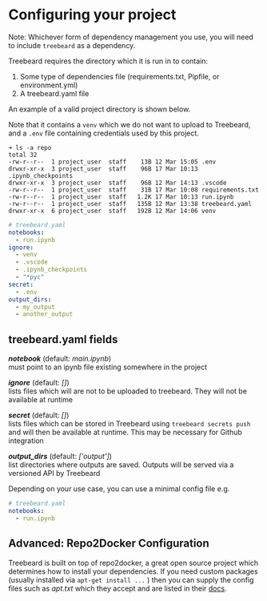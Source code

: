 # Configuring your project

Note: Whichever form of dependency management you use, you will need to include `treebeard` as a dependency.

Treebeard requires the directory which it is run in to contain:

1. Some type of dependencies file (requirements.txt, Pipfile, or environment.yml)
2. A treebeard.yaml file

An example of a valid project directory is shown below.

Note that it contains a `venv` which we do not want to upload to Treebeard, and a `.env` file containing credentials used by this project.

```
➜ ls -a repo
total 32
-rw-r--r--  1 project_user  staff    13B 12 Mar 15:05 .env
drwxr-xr-x  3 project_user  staff    96B 17 Mar 10:13 .ipynb_checkpoints
drwxr-xr-x  3 project_user  staff    96B 12 Mar 14:13 .vscode
-rw-r--r--  1 project_user  staff    31B 17 Mar 10:08 requirements.txt
-rw-r--r--  1 project_user  staff   1.2K 17 Mar 10:13 run.ipynb
-rw-r--r--  1 project_user  staff   135B 12 Mar 13:38 treebeard.yaml
drwxr-xr-x  6 project_user  staff   192B 12 Mar 14:06 venv
```

```yaml
# treebeard.yaml
notebooks:
  - run.ipynb
ignore:
  - venv
  - .vscode
  - .ipynb_checkpoints
  - "*pyc"
secret:
  - .env
output_dirs:
  - my_output
  - another_output
```

## treebeard.yaml fields

_**notebook**_ (default: _main.ipynb_)
<br/>
must point to an ipynb file existing somewhere in the project

_**ignore**_ (default: _[]_)
<br/>
lists files which will are not to be uploaded to treebeard. They will not be available at runtime

_**secret**_ (default: _[]_)
<br/>
lists files which can be stored in Treebeard using `treebeard secrets push` and will then be available at runtime. This may be necessary for Github integration

_**output_dirs**_ (default: _['output']_)
<br/>
list directories where outputs are saved. Outputs will be served via a versioned API by Treebeard

Depending on your use case, you can use a minimal config file e.g.

```yaml
# treebeard.yaml
notebooks:
  - run.ipynb
```

## Advanced: Repo2Docker Configuration

Treebeard is built on top of repo2docker, a great open source project which determines how to install your dependencies. If you need custom packages (usually installed via `apt-get install ...` ) then you can supply the config files such as _apt.txt_ which they accept and are listed in their [docs](https://repo2docker.readthedocs.io/en/latest/config_files.html).

